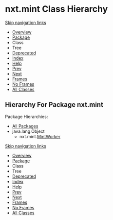# nxt.mint Class Hierarchy

[Skip navigation links](nxt.mint-class-hierarchy.md#skip.navbar.top)

* [Overview](../../overview.md)
* [Package](nxt.mint.md)
* Class
* Tree
* [Deprecated](broken-reference)
* [Index](../../index-files/a-index.md)
* [Help](../../how-this-api-document-is-organized.md)
* [Prev](../http/nxt.http-class-hierarchy.md)
* [Next](https://jpr4.gojupiter.tech/doc/nxt/peer/package-tree.html)
* [Frames](https://jpr4.gojupiter.tech/doc/index.html?nxt/mint/package-tree.html)
* [No Frames](nxt.mint-class-hierarchy.md)
* [All Classes](../../all-classes.md)

## Hierarchy For Package nxt.mint

Package Hierarchies:

* [All Packages](../../class-hierarchy.md)
* java.lang.Object
  * nxt.mint.[MintWorker](https://jpr4.gojupiter.tech/doc/nxt/mint/MintWorker.html)

[Skip navigation links](nxt.mint-class-hierarchy.md#skip.navbar.bottom)

* [Overview](../../overview.md)
* [Package](nxt.mint.md)
* Class
* Tree
* [Deprecated](broken-reference)
* [Index](../../index-files/a-index.md)
* [Help](../../how-this-api-document-is-organized.md)
* [Prev](../http/nxt.http-class-hierarchy.md)
* [Next](https://jpr4.gojupiter.tech/doc/nxt/peer/package-tree.html)
* [Frames](https://jpr4.gojupiter.tech/doc/index.html?nxt/mint/package-tree.html)
* [No Frames](nxt.mint-class-hierarchy.md)
* [All Classes](../../all-classes.md)
